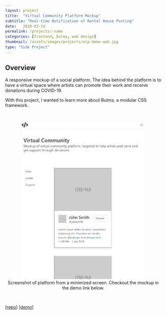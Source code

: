 ```yaml
---
layout: project
title:  "Virtual Community Platform Mockup"
subtitle: "Real-time Notification of Rental House Posting"
date:   2020-03-19
permalink: /projects/:name
categories: [frontend, bulma, web design]
thumbnail: /assets/images/projects/vcp-demo-web.jpg
type: "Side Project"
---
```


## Overview

A responsive mockup of a social platform. The idea behind the platform is to have a virtual space where artists can promote their work and receive donations during COVID-19.

With this project, I wanted to learn more about Bulma, a modular CSS framework.



<br/>
<p align="center">
<img src="/assets/images/projects/vcp-demo-mobile.jpg" alt="Screenshot of mobile view of platform" title="View of platform from minimized screen" width="400px" />
<br/>
Screenshot of platform from a minimized screen. Checkout the mockup in the demo link below.
</p>

<br/>

<a href="https://github.com/kwansupp/vcp-demo" target="_blank">[repo]</a>
<a href="https://kwansupp.github.io/vcp-demo/" target="_blank">[demo]</a>